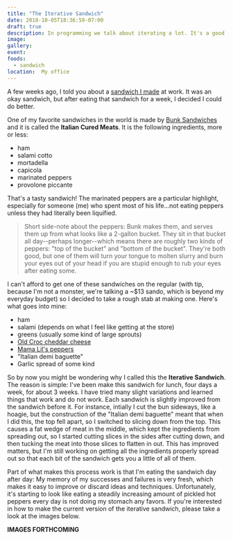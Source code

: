 ```yaml
---
title: "The Iterative Sandwich"
date: 2018-10-05T18:36:59-07:00
draft: true
description: In programming we talk about iterating a lot. It's a good way to find problems and make something better. So I decided to try it with a sandwich.
image: 
gallery: 
event:
foods:
  - sandwich
location:  My office
---
```

A few weeks ago, I told you about a [sandwich I made](/post/turkey-rye/) at work. It was an okay sandwich, but after eating that sandwich for a week, I decided I could do better.

One of my favorite sandwiches in the world is made by [Bunk Sandwiches](http://www.bunksandwiches.com/) and it is called the **Italian Cured Meats**. It is the following ingredients, more or less:

- ham
- salami cotto
- mortadella
- capicola
- marinated peppers
- provolone piccante

That's a tasty sandwich! The marinated peppers are a particular highlight, especially for someone (me) who spent most of his life...not eating peppers unless they had literally been liquified.

> Short side-note about the peppers: Bunk makes them, and serves them up from what looks like a 2-gallon bucket. They sit in that bucket all day--perhaps longer--which means there are roughly two kinds of peppers: "top of the bucket" and "bottom of the bucket". They're both good, but one of them will turn your tongue to molten slurry and burn your eyes out of your head if you are stupid enough to rub your eyes after eating some.

I can't afford to get one of these sandwiches on the regular (with tip, because I'm not a monster, we're talking a ~$13 sando, which is beyond my everyday budget) so I decided to take a rough stab at making one. Here's what goes into mine:

- ham
- salami (depends on what I feel like getting at the store)
- greens (usually some kind of large sprouts)
- [Old Croc cheddar cheese](http://oldcroccheese.com/)
- [Mama Lil's peppers](http://www.mamalils.com/)
- "Italian demi baguette"
- Garlic spread of some kind

So by now you might be wondering why I called this the **Iterative Sandwich**. The reason is simple: I've been make this sandwich for lunch, four days a week, for about 3 weeks. I have tried many slight variations and learned things that work and do not work. Each sandwich is slightly improved from the sandwich before it. For instance, intially I cut the bun sideways, like a hoagie, but the construction of the "Italian demi baguette" meant that when I did this, the top fell apart, so I switched to slicing down from the top. This causes a fat wedge of meat in the middle, which kept the ingredients from spreading out, so I started cutting slices in the sides after cutting down, and then tucking the meat into those slices to flatten in out. This has improved matters, but I'm still working on getting all the ingredients properly spread out so that each bit of the sandwich gets you a little of all of them.

Part of what makes this process work is that I'm eating the sandwich day after day: My memory of my successes and failures is very fresh, which makes it easy to improve or discard ideas and techniques. Unfortunately, it's starting to look like eating a steadily increasing amount of pickled hot peppers every day is not doing my stomach any favors. If you're interested in how to make the current version of the iterative sandwich, please take a look at the images below.

**IMAGES FORTHCOMING**